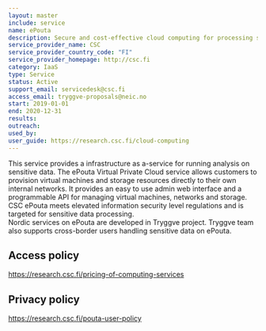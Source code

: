 ```yaml
---
layout: master
include: service
name: ePouta
description: Secure and cost-effective cloud computing for processing sensitive data.
service_provider_name: CSC
service_provider_country_code: "FI"
service_provider_homepage: http://csc.fi
category: IaaS
type: Service
status: Active
support_email: servicedesk@csc.fi
access_email: tryggve-proposals@neic.no
start: 2019-01-01
end: 2020-12-31
results:
outreach:
used_by: 
user_guide: https://research.csc.fi/cloud-computing
---
```

This service provides a infrastructure as a-service for running analysis on sensitive data. The ePouta Virtual Private Cloud service allows customers to provision virtual machines and storage resources directly to their own internal networks. It provides an easy to use admin web interface and a programmable API for managing virtual machines, networks and storage. CSC ePouta meets elevated information security level regulations and is targeted for sensitive data processing.
<br>
Nordic services on ePouta are developed in Tryggve project. Tryggve team also supports cross-border users handling sensitive data on ePouta.

## Access policy
https://research.csc.fi/pricing-of-computing-services

## Privacy policy
https://research.csc.fi/pouta-user-policy
